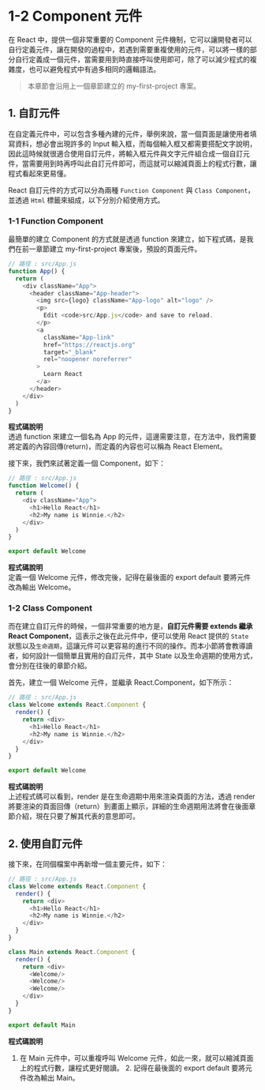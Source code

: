 # 1-2 Component 元件

在 React 中，提供一個非常重要的 Component 元件機制，它可以讓開發者可以自行定義元件，讓在開發的過程中，若遇到需要重複使用的元件，可以將一樣的部分自行定義成一個元件，當需要用到時直接呼叫使用即可，除了可以減少程式的複雜度，也可以避免程式中有過多相同的邏輯語法。

> 本章節會沿用上一個章節建立的 my-first-project 專案。

## 1. 自訂元件

在自定義元件中，可以包含多種內建的元件，舉例來說，當一個頁面是讓使用者填寫資料，想必會出現許多的 Input 輸入框，而每個輸入框又都需要搭配文字說明，因此這時候就很適合使用自訂元件，將輸入框元件與文字元件組合成一個自訂元件，當需要用到時再呼叫此自訂元件即可，而這就可以縮減頁面上的程式行數，讓程式看起來更易懂。

React 自訂元件的方式可以分為兩種 `Function Component` 與 `Class Component`，並透過 `Html` 標籤來組成，以下分別介紹使用方式。

### 1-1 Function Component

最簡單的建立 Component 的方式就是透過 function 來建立，如下程式碼，是我們在前一章節建立 my-first-project 專案後，預設的頁面元件。

```javascript
// 路徑 : src/App.js
function App() {
  return (
    <div className="App">
      <header className="App-header">
        <img src={logo} className="App-logo" alt="logo" />
        <p>
          Edit <code>src/App.js</code> and save to reload.
        </p>
        <a
          className="App-link"
          href="https://reactjs.org"
          target="_blank"
          rel="noopener noreferrer"
        >
          Learn React
        </a>
      </header>
    </div>
  )
}
```

**程式碼說明**  
透過 function 來建立一個名為 App 的元件，這邊需要注意，在方法中，我們需要將定義的內容回傳\(return\)，而定義的內容也可以稱為 React Element。

接下來，我們來試著定義一個 Component，如下：

```javascript
// 路徑 : src/App.js
function Welcome() {
  return (
    <div className="App">
      <h1>Hello React</h1>
      <h2>My name is Winnie.</h2>
    </div>
  )
}

export default Welcome
```

**程式碼說明**  
定義一個 Welcome 元件，修改完後，記得在最後面的 export default 要將元件改為輸出 Welcome。

### 1-2 Class Component

而在建立自訂元件的時候，一個非常重要的地方是，**自訂元件需要 extends 繼承 React Component**，這表示之後在此元件中，便可以使用 React 提供的 `State` 狀態以及`生命週期`，這讓元件可以更容易的進行不同的操作。而本小節將會教導讀者，如何設計一個簡單且實用的自訂元件，其中 State 以及生命週期的使用方式，會分別在往後的章節介紹。

首先，建立一個 Welcome 元件，並繼承 React.Component，如下所示：

```javascript
// 路徑 : src/App.js
class Welcome extends React.Component {
  render() {
    return <div>
      <h1>Hello React</h1>
      <h2>My name is Winnie.</h2>
    </div>
  }
}

export default Welcome
```

**程式碼說明**  
上述程式碼可以看到，render 是在生命週期中用來渲染頁面的方法，透過 render 將要渲染的頁面回傳（return）到畫面上顯示，詳細的生命週期用法將會在後面章節介紹，現在只要了解其代表的意思即可。

## 2. 使用自訂元件

接下來，在同個檔案中再新增一個主要元件，如下：

```javascript
// 路徑 : src/App.js
class Welcome extends React.Component {
  render() {
    return <div>
      <h1>Hello React</h1>
      <h2>My name is Winnie.</h2>
    </div>
  }
}

class Main extends React.Component {
  render() {
    return <div>
      <Welcome/>
      <Welcome/>
      <Welcome/>
    </div>
  }
}

export default Main
```

**程式碼說明**  
1. 在 Main 元件中，可以重複呼叫 Welcome 元件，如此一來，就可以縮減頁面上的程式行數，讓程式更好閱讀。 2. 記得在最後面的 export default 要將元件改為輸出 Main。

